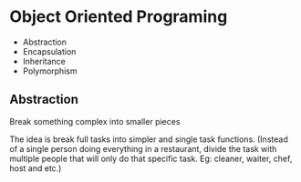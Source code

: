 # Object Oriented Programing

- Abstraction
- Encapsulation
- Inheritance
- Polymorphism

## Abstraction
Break something complex into smaller pieces

The idea is break full tasks into simpler and single task functions. (Instead of a single person doing everything in a restaurant, divide the task with multiple people that will only do that specific task. Eg: cleaner, waiter, chef, host and etc.)